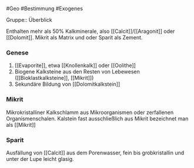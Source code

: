 #Geo #Bestimmung #Exogenes 

Gruppe:: Überblick

Enthalten mehr als 50% Kalkminerale, also [[Calcit]]/[[Aragonit]] oder [[Dolomit]]. Mikrit als Matrix und oder Sparit als Zement.

### Genese

1. [[Evaporite]], etwa [[Knollenkalk]] oder [[Oolithe]]
2. Biogene Kalksteine aus den Resten von Lebewesen ([[Bioklastkalksteine]], [[Mikrit]])
3. Sekundäre Bildung von [[Dolomitkalkstein]]

### Mikrit

Mikrokristalliner Kalkschlamm aus Mikroorganismen oder zerfallenen Organismenschalen. Kalstein fast ausschließlich aus Mikrit bezeichnet man als [[Mikrit]]

### Sparit

Ausfällung von [[Calcit]] aus dem Porenwasser, fein bis grobkristallin und unter der Lupe leicht glasig.